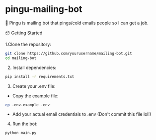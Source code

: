 # pingu-mailing-bot
🤖 Pingu is mailing bot that pings/cold emails people so I can get a job. 

📦 Getting Started

1.Clone the repository:
```bash
git clone https://github.com/yourusername/mailing-bot.git
cd mailing-bot
```
2. Install dependencies:
```bash
pip install -r requirements.txt
```
3. Create your .env file:
  - Copy the example file:  
 ```bash
 cp .env.example .env
 ```
  - Add your actual email credentials to .env (Don't commit this file lol!)

4. Run the bot:
 ```bash
 python main.py
 ```

